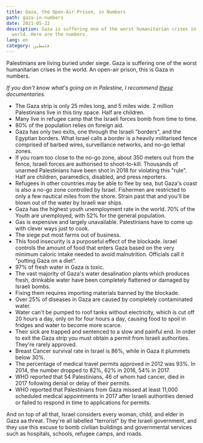 ```yaml
---
title: Gaza, the Open-Air Prison, in Numbers
path: gaza-in-numbers
date: 2021-05-22
description: Gaza is suffering one of the worst humanitarian crises in the
  world. Here are the numbers.
lang: en
category: فلسطين
---
```

Palestinians are living buried under siege. Gaza is suffering one of the worst humanitarian crises in the world. An open-air prison, this is Gaza in numbers.

_If you don't know what's going on in Palestine, I recommend [these][documentaries] documentaries._

- The Gaza strip is only 25 miles long, and 5 miles wide. 2 million Palestinians live in this tiny space. Half are children.
- Many live in refugee camp that the Israeli forces bomb from time to time.
- 80% of the population relies on foreign aid. 
- Gaza has only two exits, one through the Israeli "borders", and the Egyptian borders. What Israel calls a border is a heavily militarised fence comprised of barbed wires, surveillance networks, and no-go lethal zones. 
- If you roam too close to the no-go zone, about 350 meters out from the fence, Israeli forces are authorised to shoot-to-kill. Thousands of unarmed Palestinians have been shot in 2018 for violating this "rule". Half are children, paramedics, disabled, and press reporters. 
- Refugees in other countries may be able to flee by sea, but Gaza's coast is also a no-go zone controlled by Israel. Fishermen are restricted to only a few nautical miles from the shore. Strain past that and you'll be blown out of the water by Israeli war ships. 
- Gaza has the highest youth unemployment rate in the world. 70% of the Youth are unemployed, with 52% for the general population.
- Gas is expensive and largely unavailable. Palestinians have to come up with clever ways just to cook. 
- The siege put most farms out of business.
- This food insecurity is a purposeful effect of the blockade. Israel controls the amount of food that enters Gaza based on the very minimum caloric intake needed to avoid malnutrition. Officials call it "putting Gaza on a diet". 
- 97% of fresh water in Gaza is toxic.
- The vast majority of Gaza's water desalination plants which produces fresh, drinkable water have been completely flattened or damaged by Israeli bombs.
- Fixing them requires importing materials banned by the blockade. 
- Over 25% of diseases in Gaza are caused by completely contaminated water.
- Water can't be pumped to roof tanks without electricity, which is cut off 20 hours a day, only on for four hours a day, causing food to spoil in fridges and water to become more scarce. 
- Their sick are trapped and sentenced to a slow and painful end. In order to exit the Gaza strip you must obtain a permit from Israeli authorities. They're rarely approved.
- Breast Cancer survival rate in Israel is 86%, while in Gaza it plummets below 30%. 
- The percentage of medical travel permits approved in 2012 was 93%. In 2014, the number dropped to 82%, 62% in 2016, 54% in 2017.
- WHO reported that 54 Palestinians, 46 of whom had cancer, died in 2017 following denial or delay of their permits. 
- WHO reported that Palestinians from Gaza missed at least 11,000 scheduled medical appointments in 2017 after Israeli authorities denied or failed to respond in time to applications for permits. 


And on top of all that, Israel considers every woman, child, and elder in Gaza aa threat. They're all labelled "terrorist" by the Israeli government, and they use this excuse to bomb civilian buildings and governmental services such as hospitals, schools, refugee camps, and roads.

[documentaries]: https://www.youtube.com/playlist?list=PLLVZR2VAHRwGSYGyQsEGDCRo7Dx3y1VXL